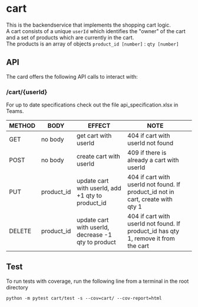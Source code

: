 # cart

This is the backendservice that implements the shopping cart logic.  
A cart consists of a unique `userId` which identifies the "owner" of the cart and a set of products which are currently in the cart.  
The products is an array of objects `product_id [number]` : `qty [number]`

## API
The card offers the following API calls to interact with:

### /cart/{userId}
For up to date specifications check out the file api_specification.xlsx in Teams.  


| METHOD | BODY      | EFFECT                     | NOTE                                     |   |
|--------|-----------|----------------------------|------------------------------------------|---|
| GET    | no body   | get cart with userId       | 404 if cart with userId not found                                  |   |
| POST   | no body   | create cart with userId    | 409 if there is already a cart with userId                                         |   |
| PUT    | product_id | update cart with userId, add +1 qty to product_id                | 404 if cart with userId not found. If product_id not in cart, create with qty 1 |   |
| DELETE | product_id | update cart with userId, decrease -1 qty to product | 404 if cart with userId not found. If product_id has qty 1, remove it from the cart       |   |

## Test
To run tests with coverage, run the following line from a terminal in the root directory
```
python -m pytest cart/test -s --cov=cart/ --cov-report=html
```